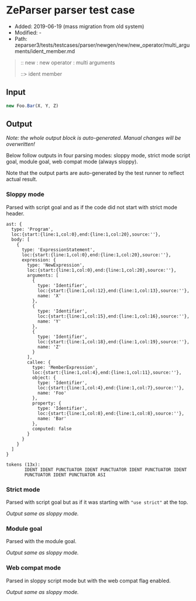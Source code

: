 # ZeParser parser test case

- Added: 2019-06-19 (mass migration from old system)
- Modified: -
- Path: zeparser3/tests/testcases/parser/newgen/new/new_operator/multi_arguments/ident_member.md

> :: new : new operator : multi arguments
>
> ::> ident member

## Input

`````js
new Foo.Bar(X, Y, Z)
`````

## Output

_Note: the whole output block is auto-generated. Manual changes will be overwritten!_

Below follow outputs in four parsing modes: sloppy mode, strict mode script goal, module goal, web compat mode (always sloppy).

Note that the output parts are auto-generated by the test runner to reflect actual result.

### Sloppy mode

Parsed with script goal and as if the code did not start with strict mode header.

`````
ast: {
  type: 'Program',
  loc:{start:{line:1,col:0},end:{line:1,col:20},source:''},
  body: [
    {
      type: 'ExpressionStatement',
      loc:{start:{line:1,col:0},end:{line:1,col:20},source:''},
      expression: {
        type: 'NewExpression',
        loc:{start:{line:1,col:0},end:{line:1,col:20},source:''},
        arguments: [
          {
            type: 'Identifier',
            loc:{start:{line:1,col:12},end:{line:1,col:13},source:''},
            name: 'X'
          },
          {
            type: 'Identifier',
            loc:{start:{line:1,col:15},end:{line:1,col:16},source:''},
            name: 'Y'
          },
          {
            type: 'Identifier',
            loc:{start:{line:1,col:18},end:{line:1,col:19},source:''},
            name: 'Z'
          }
        ],
        callee: {
          type: 'MemberExpression',
          loc:{start:{line:1,col:4},end:{line:1,col:11},source:''},
          object: {
            type: 'Identifier',
            loc:{start:{line:1,col:4},end:{line:1,col:7},source:''},
            name: 'Foo'
          },
          property: {
            type: 'Identifier',
            loc:{start:{line:1,col:8},end:{line:1,col:8},source:''},
            name: 'Bar'
          },
          computed: false
        }
      }
    }
  ]
}

tokens (13x):
       IDENT IDENT PUNCTUATOR IDENT PUNCTUATOR IDENT PUNCTUATOR IDENT
       PUNCTUATOR IDENT PUNCTUATOR ASI
`````

### Strict mode

Parsed with script goal but as if it was starting with `"use strict"` at the top.

_Output same as sloppy mode._

### Module goal

Parsed with the module goal.

_Output same as sloppy mode._

### Web compat mode

Parsed in sloppy script mode but with the web compat flag enabled.

_Output same as sloppy mode._
